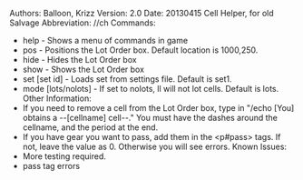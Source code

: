 Authors: Balloon, Krizz
Version: 2.0
Date: 20130415
Cell Helper, for old Salvage
Abbreviation: //ch
Commands:
* help - Shows a menu of commands in game
* pos <x> <y> - Positions the Lot Order box. Default location is 1000,250.
* hide - Hides the Lot Order box
* show - Shows the Lot Order box
* set [set id] - Loads set from settings file. Default is set1.
* mode [lots/nolots] - If set to nolots, ll will not lot cells. Default is lots.
Other Information:
* If you need to remove a cell from the Lot Order box, type in "/echo [You] obtains a --[cellname] cell--." You must have the dashes around the cellname, and the period at the end.
* If you have gear you want to pass, add them in the <p#pass> tags. If not, leave the value as 0. Otherwise you will see errors.
Known Issues:
* More testing required.
* pass tag errors